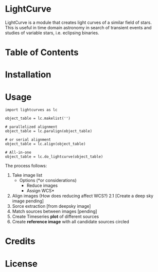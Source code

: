 # LightCurve

LightCurve is a module that creates light curves of a similar field of stars.
This is useful in time domain astronomy in search of transient events
and studies of variable stars, i.e. eclipsing binaries.


# Table of Contents

# Installation

# Usage

```
import lightcurves as lc

object_table = lc.makelist('')

# parallelized alignment
object_table = lc.paralign(object_table)

# or serial alignment
object_table = lc.align(object_table)

# All-in-one
object_table = lc.do_lightcurve(object_table)
```

The process follows:
1. Take image list
   - Options (*or considerations)
     - Reduce images
     - Assign WCS*
2. Align images (How does reducing affect WCS?)
2.1 [Create a deep sky image pending]
3. Sorce extraction [from deepsky image]
4. Match sources between images [pending]
5. Create Timeseries **plot** of different sources
6. Create **reference image** with all candidate sources circled

# Credits

# License

